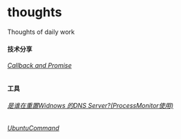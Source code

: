 # thoughts
Thoughts of daily work

#### 技术分享

###### [Callback and Promise](https://github.com/zizifn/thoughts/blob/master/Callback_Promise_obser/readme.md)



#### 工具

###### [是谁在重置Widnows 的DNS Server?(ProcessMonitor使用)](https://github.com/zizifn/thoughts/blob/master/%E6%9D%82%E8%B0%88/ProcessMonitor.md)

###### [UbuntuCommand](https://github.com/zizifn/thoughts/blob/master/UbuntuCommand/readme.md)
